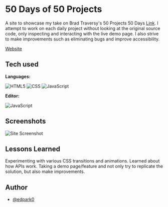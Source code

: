 
# 50 Days of 50 Projects

A site to showcase my take on Brad Traversy's 50 Projects 50 Days [Link](https://github.com/bradtraversy/50projects50days/). I attempt to work on each daily project without looking at the original source code, only inspecting and interacting with the live demo page. I also strive to make improvements such as eliminating bugs and improve accessibility.

[Website](https://edpark0.github.io/)

## Tech used

**Languages:**

![HTML5](https://img.shields.io/static/v1?message=HTML5&logo=html5&labelColor=white&color=097969&logoColor=e34f26&label=%20&style=plastic) 
![CSS](https://img.shields.io/static/v1?message=CSS3&logo=css3&labelColor=white&color=097969&logoColor=1182c3&label=%20&style=plastic)
![JavaScript](https://img.shields.io/static/v1?message=JavaScript&logo=javascript&labelColor=5c5c5c&color=097969&logoColor=f7df1e&label=%20&style=plastic)

**Editor:**

![JavaScript](https://img.shields.io/static/v1?message=Visual%20Studio%20Code&logo=visualstudiocode&labelColor=white&color=097969&logoColor=3d59a2&label=%20&style=plastic)

## Screenshots

![Site Screenshot](assets/img/site-screenshot1.jpg?raw=true "Optional Title")

## Lessons Learned

Experimenting with various CSS transitions and animations. Learned about how APIs work. Taking a demo page/feature and not only try to replicate the solution, but also make improvements. 

## Author

- [@edpark0](https://github.com/edpark0)
